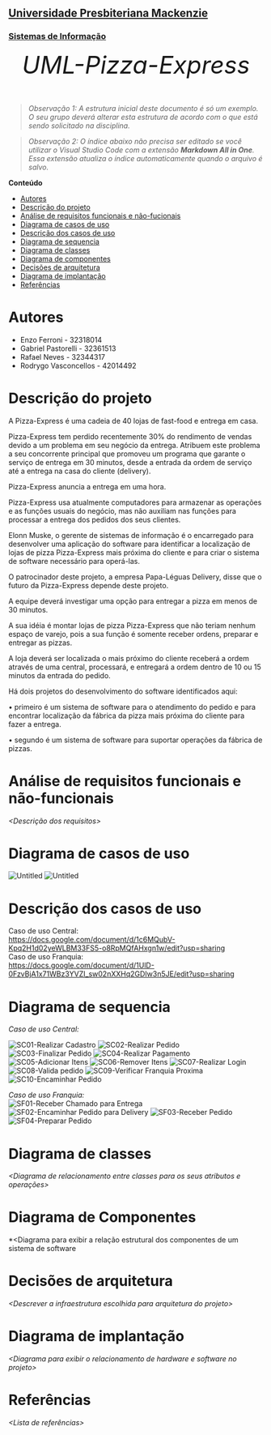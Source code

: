 <h2><a href= "https://www.mackenzie.br">Universidade Presbiteriana Mackenzie</a></h2>
<h3><a href= "https://www.mackenzie.br/graduacao/sao-paulo-higienopolis/sistemas-de-informacao">Sistemas de Informação</a></h3>


<font size="+12"><center>
*UML-Pizza-Express*
</center></font>

>*Observação 1: A estrutura inicial deste documento é só um exemplo. O seu grupo deverá alterar esta estrutura de acordo com o que está sendo solicitado na disciplina.*

>*Observação 2: O índice abaixo não precisa ser editado se você utilizar o Visual Studio Code com a extensão **Markdown All in One**. Essa extensão atualiza o índice automaticamente quando o arquivo é salvo.*

**Conteúdo**

- [Autores](#autores)
- [Descrição do projeto](#descrição-do-projeto)
- [Análise de requisitos funcionais e não-fucionais](#análise-de-requisitos-funcionais-e-não-funcionais)
- [Diagrama de casos de uso](#diagrama-de-casos-de-uso)
- [Descrição dos casos de uso](#descrição-dos-casos-de-uso)
- [Diagrama de sequencia](#diagrama-de-sequencia)
- [Diagrama de classes](#diagrama-de-classes)
- [Diagrama de componentes](#diagrama-de-componentes)
- [Decisões de arquitetura](#decisões-de-arquitetura)
- [Diagrama de implantação](#diagrama-de-implantação)
- [Referências](#referências)


# Autores

* Enzo Ferroni - 32318014
* Gabriel Pastorelli - 32361513
* Rafael Neves - 32344317
* Rodrygo Vasconcellos - 42014492



# Descrição do projeto

A Pizza-Express é uma cadeia de 40 lojas de fast-food e entrega em casa.

Pizza-Express tem perdido recentemente 30% do rendimento de vendas devido a um problema em seu negócio da entrega. Atribuem este problema a seu concorrente principal que promoveu um programa que garante o serviço de entrega em 30 minutos, desde a entrada da ordem de serviço até a entrega na casa do cliente (delivery).

Pizza-Express anuncia a entrega em uma hora.

Pizza-Express usa atualmente computadores para armazenar as operações e as funções usuais do negócio, mas não auxiliam nas funções para processar a entrega dos pedidos dos seus clientes.

Elonn Muske, o gerente de sistemas de informação é o encarregado para desenvolver uma aplicação do software para identificar a localização de lojas de pizza Pizza-Express mais próxima do cliente e para criar o sistema de software necessário para operá-las.

O patrocinador deste projeto, a empresa Papa-Léguas Delivery, disse que o futuro da Pizza-Express depende deste projeto.

A equipe deverá investigar uma opção para entregar a pizza em menos de 30 minutos.

A sua idéia é montar lojas de pizza Pizza-Express que não teriam nenhum espaço de varejo, pois a sua função é somente receber ordens, preparar e entregar as pizzas.

A loja deverá ser localizada o mais próximo do cliente receberá a ordem através de uma central, processará, e entregará a ordem dentro de 10 ou 15 minutos da entrada do pedido.

Há dois projetos do desenvolvimento do software identificados aqui:

• primeiro é um sistema de software para o atendimento do pedido e para encontrar localização da fábrica da pizza mais próxima do cliente para fazer a entrega.

• segundo é um sistema de software para suportar operações da fábrica de pizzas.

# Análise de requisitos funcionais e não-funcionais
*&lt;Descrição dos requisitos&gt;*

# Diagrama de casos de uso

![Untitled](https://github.com/EnzoFerroni/UML-Pizza-Express/assets/143665284/eabece67-3f02-4240-a8cd-34584231f14c)
![Untitled](https://github.com/EnzoFerroni/UML-Pizza-Express/assets/143665284/5195fa99-d1a4-4121-a63c-70364026e642)

# Descrição dos casos de uso

Caso de uso Central:  
https://docs.google.com/document/d/1c6MQubV-Kpq2H1d02yeWLBM33FS5-o8RpMQfAHxgn1w/edit?usp=sharing  
Caso de uso Franquia:  
https://docs.google.com/document/d/1UlD-0FzvBjA1x71WBz3YVZI_sw02nXXHq2GDIw3n5JE/edit?usp=sharing

# Diagrama de sequencia

*Caso de uso Central:*  

![SC01-Realizar Cadastro](https://github.com/EnzoFerroni/UML-Pizza-Express/assets/143665284/abaef047-6486-45fe-a7dc-02d51bd606f4)
![SC02-Realizar Pedido](https://github.com/EnzoFerroni/UML-Pizza-Express/assets/143665284/95f649ac-8d44-4ebd-addf-a100479d6b27)
![SC03-Finalizar Pedido](https://github.com/EnzoFerroni/UML-Pizza-Express/assets/125482399/06e9c2ad-16b2-43de-ab21-b0b722b66f3f)
![SC04-Realizar Pagamento](https://github.com/EnzoFerroni/UML-Pizza-Express/assets/125482399/c364afa3-31e5-4b1a-bf3e-46053fdfa6cb)
![SC05-Adicionar Itens](https://github.com/EnzoFerroni/UML-Pizza-Express/assets/125482399/a4c0e82e-0cb4-441a-a863-23bc10a94a5f)
![SC06-Remover Itens](https://github.com/EnzoFerroni/UML-Pizza-Express/assets/125482399/df323f12-3158-42ee-86de-8017ef6ac371)
![SC07-Realizar Login](https://github.com/EnzoFerroni/UML-Pizza-Express/assets/125482399/d1bb2e22-d72c-4816-8320-83d1cf30572e)
![SC08-Valida pedido](https://github.com/EnzoFerroni/UML-Pizza-Express/assets/143665284/a4f40f8c-2774-4b82-9296-62fe988ceec9)
![SC09-Verificar Franquia Proxima](https://github.com/EnzoFerroni/UML-Pizza-Express/assets/143665284/c700fe82-53f9-4c8c-9b56-dee617eaea60)
![SC10-Encaminhar Pedido](https://github.com/EnzoFerroni/UML-Pizza-Express/assets/143665284/358dd96a-3219-4d79-86a6-1a410665a24b)  

*Caso de uso Franquia:*  
![SF01-Receber Chamado para Entrega](https://github.com/EnzoFerroni/UML-Pizza-Express/assets/125482399/05247167-bda7-41e0-94fc-237823a6e8a7)
![SF02-Encaminhar Pedido para Delivery](https://github.com/EnzoFerroni/UML-Pizza-Express/assets/125482399/1bcd5716-8955-475e-8302-526e7e49f196)
![SF03-Receber Pedido](https://github.com/EnzoFerroni/UML-Pizza-Express/assets/143665284/7b40ed1c-1748-474d-b90f-3a8cca79d94f)
![SF04-Preparar Pedido](https://github.com/EnzoFerroni/UML-Pizza-Express/assets/143665284/9dec89d1-e33a-4fdc-801a-f78f15c2ec28)


# Diagrama de classes

*&lt;Diagrama de relacionamento entre classes para os seus atributos e operações&gt;*

# Diagrama de Componentes

*&lt;Diagrama para exibir a relação estrutural dos componentes de um sistema de software

# Decisões de arquitetura

*&lt;Descrever a infraestrutura escolhida para arquitetura do projeto&gt;*

# Diagrama de implantação

*&lt;Diagrama para exibir o relacionamento de hardware e software no projeto&gt;*

# Referências

*&lt;Lista de referências&gt;*
